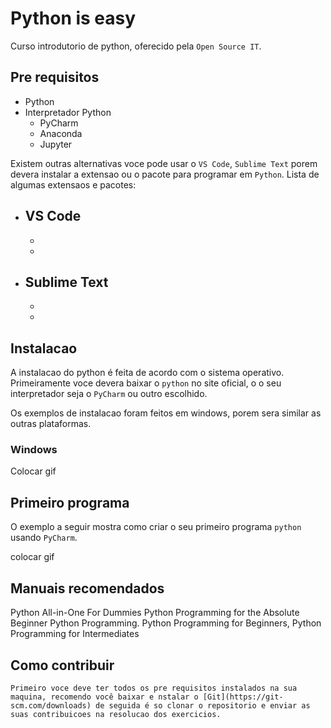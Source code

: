 
# Python is easy
 Curso introdutorio de python, oferecido pela `Open Source IT`.

## Pre requisitos

-   Python
-   Interpretador Python
    -   PyCharm
    -   Anaconda
    -   Jupyter

Existem outras alternativas voce pode usar o `VS Code`, `Sublime Text` porem devera instalar a extensao ou o pacote para programar em `Python`.
Lista de algumas extensaos e pacotes:
-   VS Code
    -
    -
    -

-   Sublime Text
    -
    -
    -


## Instalacao

A instalacao do python é feita de acordo com o sistema operativo.
Primeiramente voce devera baixar o `python` no site oficial, o o seu interpretador seja o `PyCharm` ou outro escolhido.

Os exemplos de instalacao foram feitos em windows, porem sera similar as outras plataformas.

### Windows

Colocar gif

## Primeiro programa 

O exemplo a seguir mostra como criar o seu primeiro programa `python` usando `PyCharm`.

colocar gif

## Manuais recomendados

 Python All-in-One For Dummies
 Python Programming for the Absolute Beginner
 Python Programming.  Python Programming for Beginners, Python Programming for Intermediates


## Como contribuir

    Primeiro voce deve ter todos os pre requisitos instalados na sua maquina, recomendo você baixar e nstalar o [Git](https://git-scm.com/downloads) de seguida é so clonar o repositorio e enviar as suas contribuicoes na resolucao dos exercicios.
